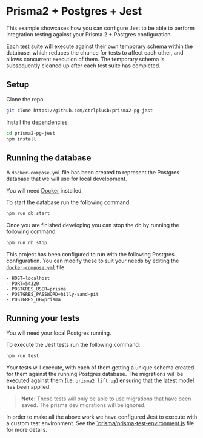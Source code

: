 # Prisma2 + Postgres + Jest

This example showcases how you can configure Jest to be able to perform integration testing against your Prisma 2 + Postgres configuration.

Each test suite will execute against their own temporary schema within the database, which reduces the chance for tests to affect each other, and allows concurrent execution of them. The temporary schema is subsequently cleaned up after each test suite has completed.

## Setup

Clone the repo.

```bash
git clone https://github.com/ctrlplusb/prisma2-pg-jest
```

Install the dependencies.

```bash
cd prisma2-pg-jest
npm install
```

## Running the database

A `docker-compose.yml` file has been created to represent the Postgres database that we will use for local development.

You will need [Docker](https://docs.docker.com/v17.09/engine/installation/) installed.

To start the database run the following command:

```bash
npm run db:start
```

Once you are finished developing you can stop the db by running the following command:

```bash
npm run db:stop
```

This project has been configured to run with the following Postgres configuration. You can modify these to suit your needs by editing the [`docker-compose.yml`](docker-compose.yml) file.

```
- HOST=localhost
- PORT=54320
- POSTGRES_USER=prisma
- POSTGRES_PASSWORD=hilly-sand-pit
- POSTGRES_DB=prisma
```

## Running your tests

You will need your local Postgres running.

To execute the Jest tests run the following command:

```bash
npm run test
```

Your tests will execute, with each of them getting a unique schema created for them against the running Postgres database. The migrations will be executed against them (i.e. `prisma2 lift up`) ensuring that the latest model has been applied.

> **Note:** These tests will only be able to use migrations that have been saved. The prisma dev migrations will be ignored.

In order to make all the above work we have configured Jest to execute with a custom test environment. See the [`prisma/prisma-test-environment.js](prisma/prisma-test-environment.js) file for more details.
